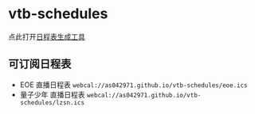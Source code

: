 # vtb-schedules

点此打开[日程表生成工具](https://as042971.github.io/vtb-schedules/ics.html)

## 可订阅日程表

- EOE 直播日程表 `webcal://as042971.github.io/vtb-schedules/eoe.ics`
- 量子少年 直播日程表 `webcal://as042971.github.io/vtb-schedules/lzsn.ics`
